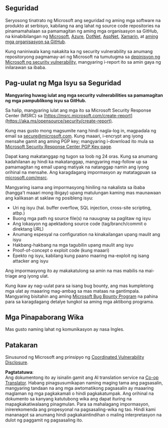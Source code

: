 <!--
CO_OP_TRANSLATOR_METADATA:
{
  "original_hash": "2d33a71bed73d6daee78e2d473ece975",
  "translation_date": "2025-05-19T12:14:05+00:00",
  "source_file": "SECURITY.md",
  "language_code": "tl"
}
-->
## Seguridad

Seryosong tinatrato ng Microsoft ang seguridad ng aming mga software na produkto at serbisyo, kabilang na ang lahat ng source code repositories na pinamamahalaan sa pamamagitan ng aming mga organisasyon sa GitHub, na kinabibilangan ng [Microsoft](https://github.com/microsoft), [Azure](https://github.com/Azure), [DotNet](https://github.com/dotnet), [AspNet](https://github.com/aspnet), [Xamarin](https://github.com/xamarin), at [aming mga organisasyon sa GitHub](https://opensource.microsoft.com/).

Kung naniniwala kang nakakita ka ng security vulnerability sa anumang repositoryong pagmamay-ari ng Microsoft na tumutugma sa [depinisyon ng Microsoft ng security vulnerability](https://aka.ms/opensource/security/definition), mangyaring i-report ito sa amin gaya ng inilarawan sa ibaba.

## Pag-uulat ng Mga Isyu sa Seguridad

**Mangyaring huwag iulat ang mga security vulnerabilities sa pamamagitan ng mga pampublikong isyu sa GitHub.**

Sa halip, mangyaring iulat ang mga ito sa Microsoft Security Response Center (MSRC) sa [https://msrc.microsoft.com/create-report](https://aka.ms/opensource/security/create-report).

Kung mas gusto mong magsumite nang hindi nagla-log in, magpadala ng email sa [secure@microsoft.com](mailto:secure@microsoft.com). Kung maaari, i-encrypt ang iyong mensahe gamit ang aming PGP key; mangyaring i-download ito mula sa [Microsoft Security Response Center PGP Key page](https://aka.ms/opensource/security/pgpkey).

Dapat kang makatanggap ng tugon sa loob ng 24 oras. Kung sa anumang kadahilanan ay hindi ka makatanggap, mangyaring mag-follow up sa pamamagitan ng email upang matiyak na natanggap namin ang iyong orihinal na mensahe. Ang karagdagang impormasyon ay matatagpuan sa [microsoft.com/msrc](https://aka.ms/opensource/security/msrc).

Mangyaring isama ang impormasyong hiniling na nakalista sa ibaba (hangga't maaari mong ibigay) upang matulungan kaming mas maunawaan ang kalikasan at saklaw ng posibleng isyu:

  * Uri ng isyu (hal. buffer overflow, SQL injection, cross-site scripting, atbp.)
  * Buong mga path ng source file(s) na nauugnay sa paglitaw ng isyu
  * Ang lokasyon ng apektadong source code (tag/branch/commit o direktang URL)
  * Anumang espesyal na configuration na kinakailangan upang maulit ang isyu
  * Hakbang-hakbang na mga tagubilin upang maulit ang isyu
  * Proof-of-concept o exploit code (kung maaari)
  * Epekto ng isyu, kabilang kung paano maaring ma-exploit ng isang attacker ang isyu

Ang impormasyong ito ay makakatulong sa amin na mas mabilis na mai-triage ang iyong ulat.

Kung ikaw ay nag-uulat para sa isang bug bounty, ang mas kumpletong mga ulat ay maaaring mag-ambag sa mas mataas na gantimpala. Mangyaring bisitahin ang aming [Microsoft Bug Bounty Program](https://aka.ms/opensource/security/bounty) na pahina para sa karagdagang detalye tungkol sa aming mga aktibong programa.

## Mga Pinapaborang Wika

Mas gusto naming lahat ng komunikasyon ay nasa Ingles.

## Patakaran

Sinusunod ng Microsoft ang prinsipyo ng [Coordinated Vulnerability Disclosure](https://aka.ms/opensource/security/cvd).

**Pagtatatuwa**:  
Ang dokumentong ito ay isinalin gamit ang AI translation service na [Co-op Translator](https://github.com/Azure/co-op-translator). Habang pinagsusumikapan naming maging tama ang pagsasalin, mangyaring tandaan na ang mga awtomatikong pagsasalin ay maaaring maglaman ng mga pagkakamali o hindi pagkakatumpak. Ang orihinal na dokumento sa kanyang katutubong wika ang dapat ituring na mapagkakatiwalaang pinagmulan. Para sa mahalagang impormasyon, inirerekomenda ang propesyonal na pagsasaling-wika ng tao. Hindi kami mananagot sa anumang hindi pagkakaintindihan o maling interpretasyon na dulot ng paggamit ng pagsasaling ito.